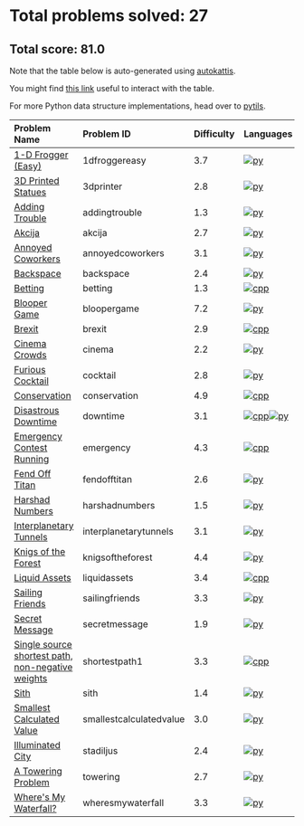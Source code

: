 # Total problems solved: 27

## Total score: 81.0

Note that the table below is auto-generated using [autokattis](https://github.com/RussellDash332/autokattis).

You might find [this link](https://stackoverflow.com/questions/42843288/is-there-any-way-to-make-markdown-tables-sortable) useful to interact with the table.

For more Python data structure implementations, head over to [pytils](https://github.com/RussellDash332/pytils).

|Problem Name|Problem ID|Difficulty|Languages|
|:---|:---|:---|:---|
|[1-D Frogger (Easy)](https://open.kattis.com/problems/1dfroggereasy)| 1dfroggereasy |3.7|[![py](https://github.com/abrahamcalf/programming-languages-logos/blob/master/src/python/python_24x24.png)](src/1-D%20Frogger%20(Easy)/1dfroggereasy.py)|
|[3D Printed Statues](https://open.kattis.com/problems/3dprinter)| 3dprinter |2.8|[![py](https://github.com/abrahamcalf/programming-languages-logos/blob/master/src/python/python_24x24.png)](src/3D%20Printed%20Statues/3dprinter.py)|
|[Adding Trouble](https://open.kattis.com/problems/addingtrouble)| addingtrouble |1.3|[![py](https://github.com/abrahamcalf/programming-languages-logos/blob/master/src/python/python_24x24.png)](src/Adding%20Trouble/addingtrouble.py)|
|[Akcija](https://open.kattis.com/problems/akcija)| akcija |2.7|[![py](https://github.com/abrahamcalf/programming-languages-logos/blob/master/src/python/python_24x24.png)](src/Akcija/akcija.py)|
|[Annoyed Coworkers](https://open.kattis.com/problems/annoyedcoworkers)| annoyedcoworkers |3.1|[![py](https://github.com/abrahamcalf/programming-languages-logos/blob/master/src/python/python_24x24.png)](src/Annoyed%20Coworkers/annoyedcoworkers.py)|
|[Backspace](https://open.kattis.com/problems/backspace)| backspace |2.4|[![py](https://github.com/abrahamcalf/programming-languages-logos/blob/master/src/python/python_24x24.png)](src/Backspace/backspace.py)|
|[Betting](https://open.kattis.com/problems/betting)| betting |1.3|[![cpp](https://github.com/abrahamcalf/programming-languages-logos/blob/master/src/cpp/cpp_24x24.png)](src/Betting/betting.cpp)|
|[Blooper Game](https://open.kattis.com/problems/bloopergame)| bloopergame |7.2|[![py](https://github.com/abrahamcalf/programming-languages-logos/blob/master/src/python/python_24x24.png)](src/Blooper%20Game/bloopergame.py)|
|[Brexit](https://open.kattis.com/problems/brexit)| brexit |2.9|[![cpp](https://github.com/abrahamcalf/programming-languages-logos/blob/master/src/cpp/cpp_24x24.png)](src/Brexit/brexit.cpp)|
|[Cinema Crowds](https://open.kattis.com/problems/cinema)| cinema |2.2|[![py](https://github.com/abrahamcalf/programming-languages-logos/blob/master/src/python/python_24x24.png)](src/Cinema%20Crowds/cinema.py)|
|[Furious Cocktail](https://open.kattis.com/problems/cocktail)| cocktail |2.8|[![py](https://github.com/abrahamcalf/programming-languages-logos/blob/master/src/python/python_24x24.png)](src/Furious%20Cocktail/cocktail.py)|
|[Conservation](https://open.kattis.com/problems/conservation)| conservation |4.9|[![cpp](https://github.com/abrahamcalf/programming-languages-logos/blob/master/src/cpp/cpp_24x24.png)](src/Conservation/conservation.cpp)|
|[Disastrous Downtime](https://open.kattis.com/problems/downtime)| downtime |3.1|[![cpp](https://github.com/abrahamcalf/programming-languages-logos/blob/master/src/cpp/cpp_24x24.png)](src/Disastrous%20Downtime/downtime.cpp)[![py](https://github.com/abrahamcalf/programming-languages-logos/blob/master/src/python/python_24x24.png)](src/Disastrous%20Downtime/downtime.py)|
|[Emergency Contest Running](https://open.kattis.com/problems/emergency)| emergency |4.3|[![cpp](https://github.com/abrahamcalf/programming-languages-logos/blob/master/src/cpp/cpp_24x24.png)](src/Emergency%20Contest%20Running/emergency.cpp)|
|[Fend Off Titan](https://open.kattis.com/problems/fendofftitan)| fendofftitan |2.6|[![py](https://github.com/abrahamcalf/programming-languages-logos/blob/master/src/python/python_24x24.png)](src/Fend%20Off%20Titan/fendofftitan.py)|
|[Harshad Numbers](https://open.kattis.com/problems/harshadnumbers)| harshadnumbers |1.5|[![py](https://github.com/abrahamcalf/programming-languages-logos/blob/master/src/python/python_24x24.png)](src/Harshad%20Numbers/harshadnumbers.py)|
|[Interplanetary Tunnels](https://open.kattis.com/problems/interplanetarytunnels)| interplanetarytunnels |3.1|[![py](https://github.com/abrahamcalf/programming-languages-logos/blob/master/src/python/python_24x24.png)](src/Interplanetary%20Tunnels/interplanetarytunnels.py)|
|[Knigs of the Forest](https://open.kattis.com/problems/knigsoftheforest)| knigsoftheforest |4.4|[![py](https://github.com/abrahamcalf/programming-languages-logos/blob/master/src/python/python_24x24.png)](src/Knigs%20of%20the%20Forest/knigsoftheforest.py)|
|[Liquid Assets](https://open.kattis.com/problems/liquidassets)| liquidassets |3.4|[![cpp](https://github.com/abrahamcalf/programming-languages-logos/blob/master/src/cpp/cpp_24x24.png)](src/Liquid%20Assets/liquidassets.cpp)|
|[Sailing Friends](https://open.kattis.com/problems/sailingfriends)| sailingfriends |3.3|[![py](https://github.com/abrahamcalf/programming-languages-logos/blob/master/src/python/python_24x24.png)](src/Sailing%20Friends/sailingfriends.py)|
|[Secret Message](https://open.kattis.com/problems/secretmessage)| secretmessage |1.9|[![py](https://github.com/abrahamcalf/programming-languages-logos/blob/master/src/python/python_24x24.png)](src/Secret%20Message/secretmessage.py)|
|[Single source shortest path, non-negative weights](https://open.kattis.com/problems/shortestpath1)| shortestpath1 |3.3|[![cpp](https://github.com/abrahamcalf/programming-languages-logos/blob/master/src/cpp/cpp_24x24.png)](src/Single%20source%20shortest%20path,%20non-negative%20weights/shortestpath1.cpp)|
|[Sith](https://open.kattis.com/problems/sith)| sith |1.4|[![py](https://github.com/abrahamcalf/programming-languages-logos/blob/master/src/python/python_24x24.png)](src/Sith/sith.py)|
|[Smallest Calculated Value](https://open.kattis.com/problems/smallestcalculatedvalue)| smallestcalculatedvalue |3.0|[![py](https://github.com/abrahamcalf/programming-languages-logos/blob/master/src/python/python_24x24.png)](src/Smallest%20Calculated%20Value/smallestcalculatedvalue.py)|
|[Illuminated City](https://open.kattis.com/problems/stadiljus)| stadiljus |2.4|[![py](https://github.com/abrahamcalf/programming-languages-logos/blob/master/src/python/python_24x24.png)](src/Illuminated%20City/stadiljus.py)|
|[A Towering Problem](https://open.kattis.com/problems/towering)| towering |2.7|[![py](https://github.com/abrahamcalf/programming-languages-logos/blob/master/src/python/python_24x24.png)](src/A%20Towering%20Problem/towering.py)|
|[Where's My Waterfall?](https://open.kattis.com/problems/wheresmywaterfall)| wheresmywaterfall |3.3|[![py](https://github.com/abrahamcalf/programming-languages-logos/blob/master/src/python/python_24x24.png)](src/Where's%20My%20Waterfall%3f/wheresmywaterfall.py)|
